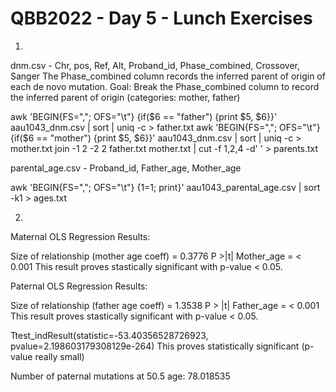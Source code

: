 # QBB2022 - Day 5 - Lunch Exercises

1. 

dnm.csv - Chr, pos, Ref, Alt, Proband_id, Phase_combined, Crossover, Sanger
	The Phase_combined column records the inferred parent of origin of each de novo mutation. 
	Goal: Break the Phase_combined column to record the inferred parent of origin 
	(categories: mother, father)

<!--cut -f5,6 -d',' aau1043_dnm.csv | sort | uniq -c #counts by mother and father per proband id
cut -f5,6 -d',' aau1043_dnm.csv | sort | uniq -c | grep father | less -S > father.txt
cut -f5,6 -d',' aau1043_dnm.csv | sort | uniq -c | grep mother | less -S > mother.txt
join -1 2 -2 2 father.txt mother.txt > parents.txt -->

awk 'BEGIN{FS=","; OFS="\t"} {if($6 == "father") {print $5, $6}}' aau1043_dnm.csv | sort | uniq -c > father.txt
awk 'BEGIN{FS=","; OFS="\t"} {if($6 == "mother") {print $5, $6}}' aau1043_dnm.csv | sort | uniq -c > mother.txt
join -1 2 -2 2 father.txt mother.txt | cut -f 1,2,4 -d' ' > parents.txt

parental_age.csv - Proband_id, Father_age, Mother_age

awk 'BEGIN{FS=","; OFS="\t"} {$1=$1; print}' aau1043_parental_age.csv | sort -k1 > ages.txt

2. 
Maternal OLS Regression Results:

Size of relationship (mother age coeff) = 0.3776
P >|t|
Mother_age = < 0.001
This result proves stastically significant with p-value < 0.05.

Paternal OLS Regression Results:

Size of relationship (father age coeff) = 1.3538
P > |t|
Father_age = < 0.001
This result proves stastically significant with p-value < 0.05.

Ttest_indResult(statistic=-53.40356528726923, pvalue=2.198603179308129e-264)
 This proves statistically significant (p-value really small)
 
Number of paternal mutations at 50.5 age: 78.018535
 

